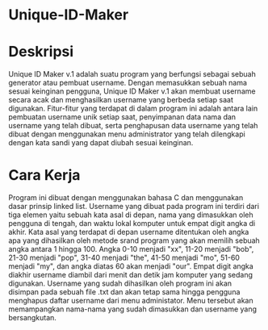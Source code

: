 # Unique-ID-Maker

# Deskripsi
Unique ID Maker v.1 adalah suatu program yang berfungsi sebagai sebuah generator atau pembuat username. Dengan memasukkan sebuah nama sesuai keinginan pengguna, Unique ID Maker v.1 akan membuat username secara acak dan menghasilkan username yang berbeda setiap saat digunakan. Fitur-fitur yang terdapat di dalam program ini adalah antara lain pembuatan username unik setiap saat, penyimpanan data nama dan username yang telah dibuat, serta penghapusan data username yang telah dibuat dengan menggunakan menu administrator yang telah dilengkapi dengan kata sandi yang dapat diubah sesuai keinginan.
	
# Cara Kerja	
Program ini dibuat dengan menggunakan bahasa C dan menggunakan dasar prinsip linked list. Username yang dibuat pada program ini terdiri dari tiga elemen yaitu sebuah kata asal di depan, nama yang dimasukkan oleh pengguna di tengah, dan waktu lokal komputer untuk empat digit angka di akhir. Kata asal yang terdapat di depan username ditentukan oleh angka apa yang dihasilkan oleh metode srand program yang akan memilih sebuah angka antara 1 hingga 100. Angka 0-10 menjadi "xx", 11-20 menjadi "bob", 21-30 menjadi "pop", 31-40 menjadi "the", 41-50 menjadi "mo", 51-60 menjadi "my", dan angka diatas 60 akan menjadi "our". Empat digit angka diakhir username diambil dari menit dan detik jam komputer yang sedang digunakan. Username yang sudah dihasilkan oleh program ini akan disimpan pada sebuah file .txt dan akan tetap sama hingga pengguna menghapus daftar username dari menu administator. Menu tersebut akan memampangkan nama-nama yang sudah dimasukkan dan username yang bersangkutan.

